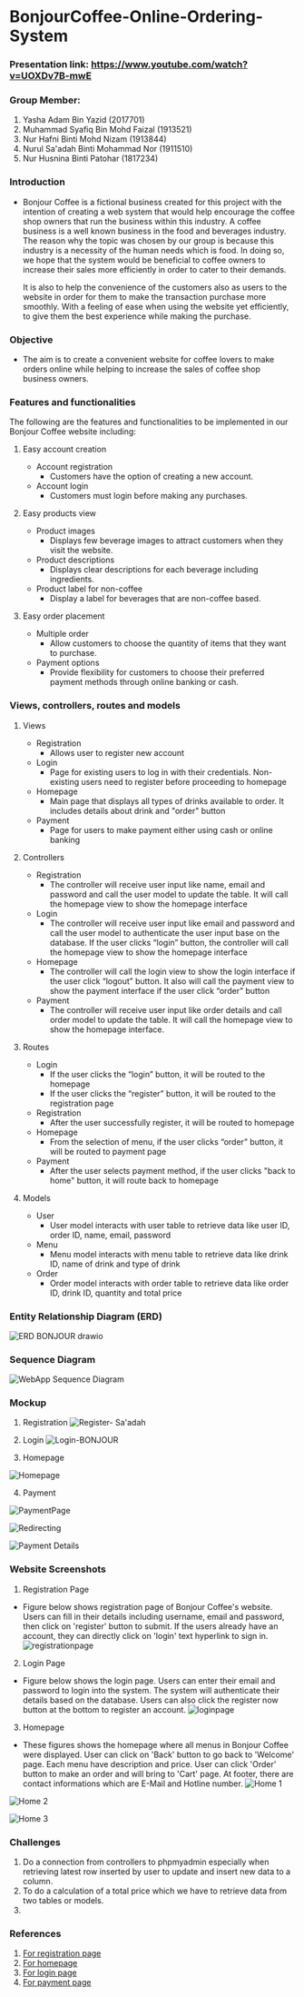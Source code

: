 # BonjourCoffee-Online-Ordering-System

### Presentation link: https://www.youtube.com/watch?v=UOXDv7B-mwE
### Group Member:

1. Yasha Adam Bin Yazid (2017701)
2. Muhammad Syafiq Bin Mohd Faizal (1913521)
3. Nur Hafni Binti Mohd Nizam (1913844)
4. Nurul Sa'adah Binti Mohammad Nor (1911510)
5. Nur Husnina Binti Patohar (1817234)

### Introduction
   - Bonjour Coffee is a fictional business created for this project with the intention of creating a web system that would help encourage the coffee shop owners that run the        business within this industry. A coffee business is a well known business in the food and beverages industry. The reason why the topic was chosen by our group is because        this industry is a necessity of the human needs which is food. In doing so, we hope that the system would be beneficial to coffee owners to increase their sales more            efficiently in order to cater to their demands.
 
     It is also to help the convenience of the customers also as users to the website in order for them to make the transaction purchase more smoothly. With a feeling of ease        when using the website yet efficiently, to give them the best experience while making the purchase.

   
### Objective
   - The aim is to create a convenient website for coffee lovers to make orders online while helping to increase the sales of coffee shop business owners. 

### Features and functionalities

The following are the features and functionalities to be implemented in our Bonjour Coffee website including:  

1. Easy account creation
   - Account registration
      - Customers have the option of creating a new account.
   - Account login
      - Customers must login before making any purchases.  
 
2. Easy products view
   - Product images
      - Displays few beverage images to attract customers when they visit the website.
   - Product descriptions
      - Displays clear descriptions for each beverage including ingredients.  
   - Product label for non-coffee
      - Display a label for beverages that are non-coffee based. 
 
3. Easy order placement
   - Multiple order 
      - Allow customers to choose the quantity of items that they want to purchase.   
   - Payment options
      - Provide flexibility for customers to choose their preferred payment methods through online banking or cash.  
 
### Views, controllers, routes and models
1. Views
   - Registration
     - Allows user to register new account
   - Login
     - Page for existing users to log in with their credentials. Non-existing users need to register before proceeding to homepage
   - Homepage
     - Main page that displays all types of drinks available to order. It includes details about drink and "order" button
   - Payment
     - Page for users to make payment either using cash or online banking

2. Controllers 
   - Registration
     - The controller will receive user input like name, email and password and call the user model to update the table. It will call the homepage view to show the homepage interface
   - Login
     - The controller will receive user input like email and password and call the user model to authenticate the user input base on the database. If the user clicks “login” button, the controller will call the homepage view to show the homepage interface
   - Homepage
     - The controller will call the login view to show the login interface if the user click “logout” button. It also will call the payment view to show the payment interface if the user click “order” button
   - Payment
     - The controller will receive user input like order details and call order model to update the table. It will call the homepage view to show the homepage interface.
3. Routes
   - Login
     - If the user clicks the “login” button, it will be routed to the homepage
     - If the user clicks the “register” button, it will be routed to the registration page
   - Registration
     - After the user successfully register, it will be routed to homepage
   - Homepage
     - From the selection of menu, if the user clicks “order” button, it will be routed to payment page
   - Payment
     - After the user selects payment method, if the user clicks "back to home" button,  it will route back to homepage

4. Models
   - User
     - User model interacts with user table to retrieve data like user ID, order ID, name, email, password
   - Menu
     - Menu model interacts with menu table to retrieve data like drink ID, name of drink and type of drink
   - Order
     - Order model interacts with order table to retrieve data like order ID, drink ID, quantity and total price

### Entity Relationship Diagram (ERD)
![ERD BONJOUR drawio](https://user-images.githubusercontent.com/77189967/151140608-222a140d-9951-43f0-8856-0ea88d44f431.png)

### Sequence Diagram

![WebApp Sequence Diagram](https://user-images.githubusercontent.com/62057037/147048316-ddd03fc8-cfee-4f25-a785-8edeb32bf330.jpg)



### Mockup

1. Registration
![Register- Sa'adah](https://user-images.githubusercontent.com/92360027/146672867-f01f6136-9df5-496a-9302-d40dad97e135.png)

2. Login
![Login-BONJOUR](https://user-images.githubusercontent.com/77189967/146671754-1df54d1f-1c3a-4b86-9fc2-fd53e3b781aa.png)

3. Homepage

![Homepage](https://user-images.githubusercontent.com/92074138/146667627-00c0b256-c0c9-4da6-b502-4c15938810eb.png)

4. Payment

![PaymentPage](https://user-images.githubusercontent.com/91930567/146668488-c22ad045-6357-4983-86b8-cc0ad2ac87dc.jpeg)

![Redirecting](https://user-images.githubusercontent.com/62057037/146675058-58295b02-0f44-4109-942c-2a68aa1e6635.png)

![Payment Details](https://user-images.githubusercontent.com/62057037/146675068-c0eaa646-aa4b-4e4d-83f9-38533b0af5ae.png)

### Website Screenshots
1. Registration Page

-  Figure below shows registration page of Bonjour Coffee's website. Users can fill in their details including username, email and password, then click on 'register' button to submit. If the users already have an account, they can directly click on 'login' text hyperlink to sign in. 
![registrationpage](https://user-images.githubusercontent.com/92360027/151151575-ce40f7fb-f428-436d-9eb5-26f8cf85cc0c.jpeg)

2. Login Page

- Figure below shows the login page. Users can enter their email and password to login into the system. The system will authenticate their details based on the database. Users can also click the register now button at the bottom to register an account.
![loginpage](https://user-images.githubusercontent.com/77189967/151154827-7f7687ba-3759-438a-9550-8dcd16a0751d.png)

3. Homepage

- These figures shows the homepage where all menus in Bonjour Coffee were displayed. User can click on 'Back' button to go back to 'Welcome' page. Each menu have description and price. User can click 'Order' button to make an order and will bring to 'Cart' page. At footer, there are contact informations which are E-Mail and Hotline number.
![Home 1](https://user-images.githubusercontent.com/92074138/151167455-047003a7-5efb-4144-a1b4-1fda308b484e.PNG)

![Home 2](https://user-images.githubusercontent.com/92074138/151167483-7f135628-9d1e-4515-9ae6-a563584fc3eb.PNG)

![Home 3](https://user-images.githubusercontent.com/92074138/151167501-63b6cb93-0083-4477-8349-033f7709a050.PNG)



### Challenges
1. Do a connection from controllers to phpmyadmin especially when retrieving latest row inserted by user to update and insert new data to a column.
2. To do a calculation of a total price which we have to retrieve data from two tables or models.
3. 
 



### References
1. [For registration page](https://dribbble.com/shots/16780006-Coffee-Shop-App-UI-Design/attachments/11830640?mode=media)
2. [For homepage](https://richiamocoffee.com/)
3. [For login page](https://card.sbux.com.my/login)
4. [For payment page](https://www.foodpanda.my/)








